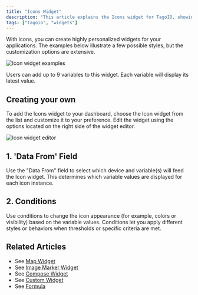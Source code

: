 ```yaml
---
title: "Icons Widget"
description: "This article explains the Icons widget for TagoIO, showing example styles, how many variables it supports, and how to add and customize the widget on a dashboard, including the \"Data From\" and \"Conditions\" configuration options."
tags: ["tagoio", "widgets"]
---
```


With icons, you can create highly personalized widgets for your applications. The examples below illustrate a few possible styles, but the customization options are extensive.

![Icon widget examples](/docs_imagem/tagoio/icons-widget-2.gif)

Users can add up to 9 variables to this widget. Each variable will display its latest value.

## Creating your own

To add the Icons widget to your dashboard, choose the Icon widget from the list and customize it to your preference. Edit the widget using the options located on the right side of the widget editor.

![Icon widget editor](/docs_imagem/tagoio/icons-widget-2.gif)

## 1. 'Data From' Field

Use the "Data From" field to select which device and variable(s) will feed the Icon widget. This determines which variable values are displayed for each icon instance.

## 2. Conditions

Use conditions to change the icon appearance (for example, colors or visibility) based on the variable values. Conditions let you apply different styles or behaviors when thresholds or specific criteria are met.

## Related Articles

- See [Map Widget](../widgets/map-widget)  
- See [Image Marker Widget](../widgets/image-marker-widget)  
- See [Compose Widget](../widgets/compose-widget)  
- See [Custom Widget](../widgets/custom-widget)  
- See [Formula](../formula)